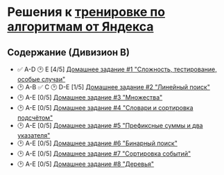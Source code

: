 # Решения к [тренировке по алгоритмам от Яндекса](https://yandex.ru/yaintern/algorithm-training)

## Содержание (Дивизион В)

- :white_check_mark: A-D 🕑 E [4/5] [Домашнее задание #1 "Сложность, тестирование, особые случаи"](hw1/)
- 🕑 A-B :white_check_mark: C 🕑 D-E [1/5] [Домашнее задание #2 "Линейный поиск"](hw2/)
- 🕑 A-E [0/5] [Домашнее задание #3 "Множества"](hw3/)
- 🕑 A-E [0/5] [Домашнее задание #4 "Словари и сортировка подсчётом"](hw4/)
- 🕑 A-E [0/5] [Домашнее задание #5 "Префиксные суммы и два указателя"](hw5/)
- 🕑 A-E [0/5] [Домашнее задание #6 "Бинарный поиск"](hw6/)
- 🕑 A-E [0/5] [Домашнее задание #7 "Сортировка событий"](hw7/)
- 🕑 A-E [0/5] [Домашнее задание #8 "Деревья"](hw8/)

